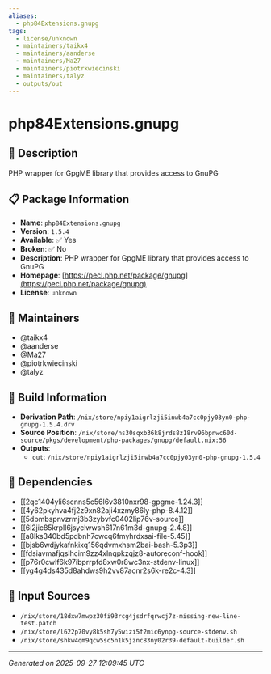 ```yaml
---
aliases:
  - php84Extensions.gnupg
tags:
  - license/unknown
  - maintainers/taikx4
  - maintainers/aanderse
  - maintainers/Ma27
  - maintainers/piotrkwiecinski
  - maintainers/talyz
  - outputs/out
---
```


# php84Extensions.gnupg

## 📝 Description

PHP wrapper for GpgME library that provides access to GnuPG

## 📋 Package Information

- **Name**: `php84Extensions.gnupg`
- **Version**: `1.5.4`
- **Available**: ✅ Yes
- **Broken**: ✅ No
- **Description**: PHP wrapper for GpgME library that provides access to GnuPG
- **Homepage**: [https://pecl.php.net/package/gnupg](https://pecl.php.net/package/gnupg)
- **License**: `unknown`
## 👥 Maintainers

- @taikx4
- @aanderse
- @Ma27
- @piotrkwiecinski
- @talyz


## 🔧 Build Information

- **Derivation Path**: `/nix/store/npiy1aigrlzji5inwb4a7cc0pjy03yn0-php-gnupg-1.5.4.drv`
- **Source Position**: `/nix/store/ns30sqxb36k8jrds8z18rv96bpnwc60d-source/pkgs/development/php-packages/gnupg/default.nix:56`
- **Outputs**:
  - `out`:  `/nix/store/npiy1aigrlzji5inwb4a7cc0pjy03yn0-php-gnupg-1.5.4`

## 🔗 Dependencies

- [[2qc1404yli6scnns5c56l6v3810nxr98-gpgme-1.24.3]]
- [[4y62pkyhva4fj2z9xn82aji4xzmy86ly-php-8.4.12]]
- [[5dbmbspnvzrmj3b3zybvfc0402lip76v-source]]
- [[6i2jic85krpll6jsyclwwsh617n61m3d-gnupg-2.4.8]]
- [[a8lks340bd5pdbnh7cwcq6fmyhrdxsai-file-5.45]]
- [[bjsb6wdjykafnkixq156qdvmxhsm2bai-bash-5.3p3]]
- [[fdsiavmafjqslhcim9zz4xlnqpkzqjz8-autoreconf-hook]]
- [[p76r0cwlf6k97ibprrpfd8xw0r8wc3nx-stdenv-linux]]
- [[yg4g4ds435d8ahdws9h2vv87acnr2s6k-re2c-4.3]]

## 📁 Input Sources

- `/nix/store/18dxw7mwpz30fi93rcg4jsdrfqrwcj7z-missing-new-line-test.patch`
- `/nix/store/l622p70vy8k5sh7y5wizi5f2mic6ynpg-source-stdenv.sh`
- `/nix/store/shkw4qm9qcw5sc5n1k5jznc83ny02r39-default-builder.sh`

---
*Generated on 2025-09-27 12:09:45 UTC*
